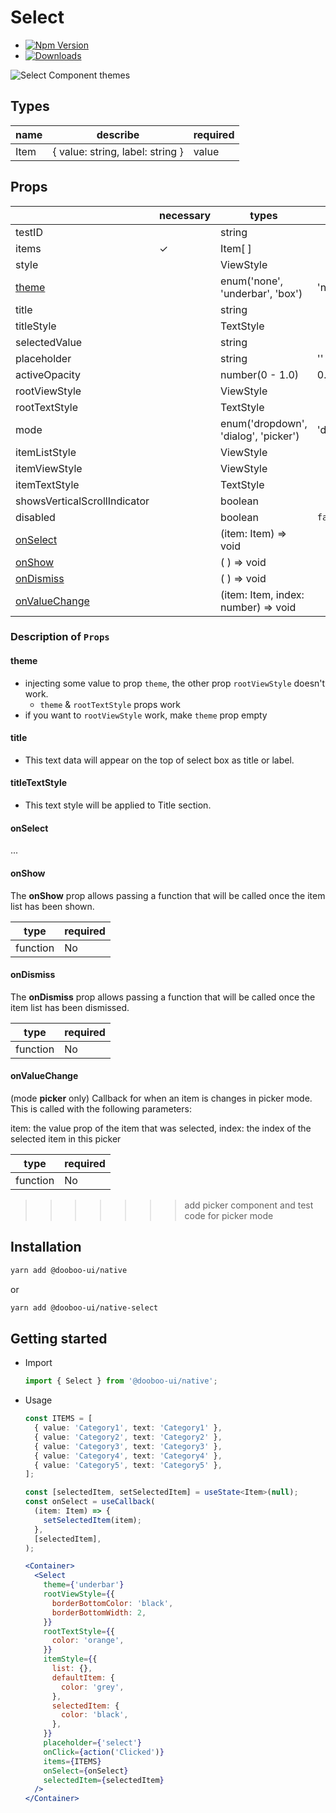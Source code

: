 # Select

- [![Npm Version](http://img.shields.io/npm/v/@dooboo-ui/native-select.svg?style=flat-square)](https://npmjs.org/package/@dooboo-ui/native-select)
- [![Downloads](http://img.shields.io/npm/dm/@dooboo-ui/native-select.svg?style=flat-square)](https://npmjs.org/package/@dooboo-ui/native-select)

![Select Component themes](https://user-images.githubusercontent.com/33364619/70374774-fd328c00-1939-11ea-9af4-776c6885bd41.png)

## Types

| name | describe                         | required |
| ---- | -------------------------------- | -------- |
| Item | { value: string, label: string } | value    |

## Props

|                                 | necessary | types                                | default    |
| ------------------------------- | --------- | ------------------------------------ | ---------- |
| testID                          |           | string                               |            |
| items                           | ✓         | Item[ ]                              |            |
| style                           |           | ViewStyle                            |            |
| [theme](#theme)                 |           | enum('none', 'underbar', 'box')      | 'none'     |
| title                           |           | string                               |            |
| titleStyle                      |           | TextStyle                            |            |
| selectedValue                   |           | string                               |            |
| placeholder                     |           | string                               | ''         |
| activeOpacity                   |           | number(0 - 1.0)                      | 0.8        |
| rootViewStyle                   |           | ViewStyle                            |            |
| rootTextStyle                   |           | TextStyle                            |            |
| mode                            |           | enum('dropdown', 'dialog', 'picker') | 'dropdown' |
| itemListStyle                   |           | ViewStyle                            |            |
| itemViewStyle                   |           | ViewStyle                            |            |
| itemTextStyle                   |           | TextStyle                            |            |
| showsVerticalScrollIndicator    |           | boolean                              |            |
| disabled                        |           | boolean                              | `false`    |
| [onSelect](#onSelect)           |           | (item: Item) => void                 |            |
| [onShow](#onShow)               |           | ( ) => void                          |            |
| [onDismiss](#onDismiss)         |           | ( ) => void                          |            |
| [onValueChange](#onValueChange) |           | (item: Item, index: number) => void  |            |

### Description of `Props`

#### theme

- injecting some value to prop `theme`, the other prop `rootViewStyle` doesn't work.
  - `theme` & `rootTextStyle` props work
- if you want to `rootViewStyle` work, make `theme` prop empty

#### title

- This text data will appear on the top of select box as title or label.

#### titleTextStyle

- This text style will be applied to Title section.

#### onSelect

...

#### onShow

The **onShow** prop allows passing a function that will be called once the item list has been shown.

| type     | required |
| -------- | -------- |
| function | No       |

#### onDismiss

The **onDismiss** prop allows passing a function that will be called once the item list has been dismissed.

| type     | required |
| -------- | -------- |
| function | No       |

#### onValueChange

(mode **picker** only)
Callback for when an item is changes in picker mode. This is called with the following parameters:

item: the value prop of the item that was selected,
index: the index of the selected item in this picker

| type     | required |
| -------- | -------- |
| function | No       |

> > > > > > > add picker component and test code for picker mode

## Installation

```sh
yarn add @dooboo-ui/native
```

or

```sh
yarn add @dooboo-ui/native-select
```

## Getting started

- Import

  ```javascript
  import { Select } from '@dooboo-ui/native';
  ```

- Usage

  ```typescript
  const ITEMS = [
    { value: 'Category1', text: 'Category1' },
    { value: 'Category2', text: 'Category2' },
    { value: 'Category3', text: 'Category3' },
    { value: 'Category4', text: 'Category4' },
    { value: 'Category5', text: 'Category5' },
  ];

  const [selectedItem, setSelectedItem] = useState<Item>(null);
  const onSelect = useCallback(
    (item: Item) => {
      setSelectedItem(item);
    },
    [selectedItem],
  );
  ```

  ```jsx
  <Container>
    <Select
      theme={'underbar'}
      rootViewStyle={{
        borderBottomColor: 'black',
        borderBottomWidth: 2,
      }}
      rootTextStyle={{
        color: 'orange',
      }}
      itemStyle={{
        list: {},
        defaultItem: {
          color: 'grey',
        },
        selectedItem: {
          color: 'black',
        },
      }}
      placeholder={'select'}
      onClick={action('Clicked')}
      items={ITEMS}
      onSelect={onSelect}
      selectedItem={selectedItem}
    />
  </Container>
  ```
